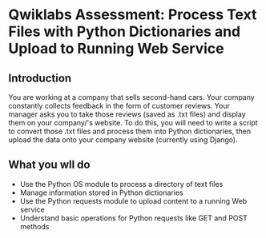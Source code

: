 # Qwiklabs Assessment: Process Text Files with Python Dictionaries and Upload to Running Web Service
## Introduction
You are working at a company that sells second-hand cars. Your company constantly collects feedback in the form of customer reviews. 
Your manager asks you to take those reviews (saved as .txt files) and display them on your company/'s website. To do this, you will need to write a script to convert 
those .txt files and process them into Python dictionaries, then upload the data onto your company website (currently using Django).

## What you wll do
* Use the Python OS module to process a directory of text files
* Manage information stored in Python dictionaries
* Use the Python requests module to upload content to a running Web service
* Understand basic operations for Python requests like GET and POST methods
